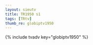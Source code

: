 ```yaml
--- 
layout: sieutv
title: TR1950 s1
tags: [TRtv]
thumb_re: globiptv1950
---
```

{% include tvadv key="globiptv1950" %} 
